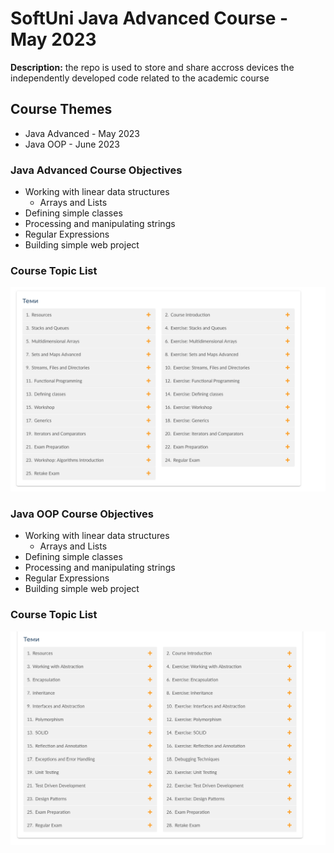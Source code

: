 # SoftUni Java Advanced Course - May 2023
<strong>Description:</strong> the repo is used to store and share accross devices the independently developed code related to the academic course

## Course Themes
- Java Advanced - May 2023
- Java OOP - June 2023


### Java Advanced Course Objectives
- Working with linear data structures
  -	Arrays and Lists
-	Defining simple classes
-	Processing and manipulating strings
-	Regular Expressions
-	Building simple web project

### Course Topic List

![Java Adavnced Course Topic List](https://github.com/idaki/SoftUni_Java_Advanced_Course/blob/main/Java%20Advanced%20Topics.png)

### Java OOP Course Objectives
- Working with linear data structures
  -	Arrays and Lists
-	Defining simple classes
-	Processing and manipulating strings
-	Regular Expressions
-	Building simple web project

### Course Topic List

![Java OOP Course Topic List](https://github.com/idaki/SoftUni_Java_Advanced_Course/blob/055f42764fa9b765e725dd62c3db9a0f566a8ce5/Java%20OOP%20Topics.png)
